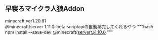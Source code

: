 ## 早寝ろマイクラ人狼Addon

minecraft ver1.20.81  
@minecraft/server 1.11.0-beta
scriptapiの自動補完してくれるやつ
"""bash
npm install --save-dev @minecraft/server@1.10.0
"""
